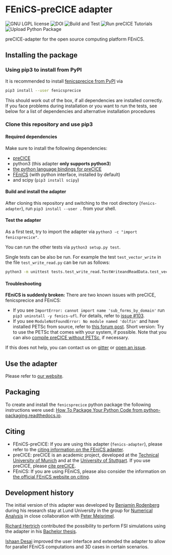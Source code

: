 # FEniCS-preCICE adapter

<a style="text-decoration: none" href="https://github.com/precice/fenics-adapter/blob/master/LICENSE" target="_blank">
    <img src="https://img.shields.io/github/license/precice/fenics-adapter.svg" alt="GNU LGPL license">
</a>

<a style="text-decoration: none" href="https://doi.org/10.1016/j.softx.2021.100807" target="_blank">
    <img src="https://zenodo.org/badge/DOI/10.1016/j.softx.2021.100807.svg" alt="DOI">
</a>

<a style="text-decoration: none" href="https://github.com/precice/fenics-adapter/actions/workflows/build-and-test.yml" target="_blank">
    <img src="https://github.com/precice/fenics-adapter/actions/workflows/build-and-test.yml/badge.svg" alt="Build and Test">
</a>
<a style="text-decoration: none" href="https://github.com/precice/fenics-adapter/actions/workflows/run-tutorials.yml" target="_blank">
    <img src="https://github.com/precice/fenics-adapter/actions/workflows/run-tutorials.yml/badge.svg" alt="Run preCICE Tutorials">
</a>
<a style="text-decoration: none" href="https://pypi.org/project/fenicsprecice/" target="_blank">
    <img src="https://github.com/precice/fenics-adapter/actions/workflows/pythonpublish.yml/badge.svg" alt="Upload Python Package">
</a>

preCICE-adapter for the open source computing platform FEniCS.

## Installing the package

### Using pip3 to install from PyPI

It is recommended to install [fenicsprecice from PyPI](https://pypi.org/project/fenicsprecice/) via

```bash
pip3 install --user fenicsprecice
```

This should work out of the box, if all dependencies are installed correctly. If you face problems during installation or you want to run the tests, see below for a list of dependencies and alternative installation procedures

### Clone this repository and use pip3

#### Required dependencies

Make sure to install the following dependencies:

* [preCICE](https://github.com/precice/precice/wiki)
* python3 (this adapter **only supports python3**)
* [the python language bindings for preCICE](https://github.com/precice/python-bindings)
* [FEniCS](https://fenicsproject.org/) (with python interface, installed by default)
* and scipy (`pip3 install scipy`)

#### Build and install the adapter

After cloning this repository and switching to the root directory (`fenics-adapter`), run ``pip3 install --user .`` from your shell.

#### Test the adapter

As a first test, try to import the adapter via `python3 -c "import fenicsprecice"`.

You can run the other tests via `python3 setup.py test`.

Single tests can be also be run. For example the test `test_vector_write` in the file `test_write_read.py` can be run as follows:

```bash
python3 -m unittest tests.test_write_read.TestWriteandReadData.test_vector_write
```

#### Troubleshooting

**FEniCS is suddenly broken:** There are two known issues with preCICE, fenicsprecice and FEniCS:

* If you see `ImportError: cannot import name 'sub_forms_by_domain'` run `pip3 uninstall -y fenics-ufl`. For details, refer to [issue #103](https://github.com/precice/fenics-adapter/issues/103).
* If you see `ModuleNotFoundError: No module named 'dolfin'` and have installed PETSc from source, refer to [this forum post](https://fenicsproject.discourse.group/t/modulenotfounderror-no-module-named-dolfin-if-petsc-dir-is-set/4407). Short version: Try to use the PETSc that comes with your system, if possible. Note that you can also [compile preCICE without PETSc](https://www.precice.org/installation-source-configuration.html), if necessary.

If this does not help, you can contact us on [gitter](https://gitter.im/precice/lobby) or [open an issue](https://github.com/precice/fenics-adapter/issues/new).

## Use the adapter

Please refer to [our website](https://www.precice.org/adapter-fenics.html#how-can-i-use-my-own-solver-with-the-adapter-).

## Packaging

To create and install the `fenicsprecice` python package the following instructions were used: [How To Package Your Python Code from python-packaging.readthedocs.io](https://python-packaging.readthedocs.io/en/latest/index.html).

## Citing

* FEniCS-preCICE: If you are using this adapter (`fenics-adapter`), please refer to the [citing information on the FEniCS adapter](https://www.precice.org/adapter-fenics.html#how-to-cite).
* preCICE: preCICE is an academic project, developed at the [Technical University of Munich](https://www5.in.tum.de/) and at the [University of Stuttgart](https://www.ipvs.uni-stuttgart.de/). If you use preCICE, please [cite preCICE](https://precice.org/publications.html#how-to-cite-precice).
* FEniCS: If you are using FEniCS, please also consider the information on [the official FEniCS website on citing](https://fenicsproject.org/citing/).

## Development history

The initial version of this adapter was developed by [Benjamin Rodenberg](https://www.cs.cit.tum.de/sccs/personen/benjamin-rodenberg/) during his research stay at Lund University in the group for [Numerical Analysis](http://www.maths.lu.se/english/research/research-divisions/numerical-analysis/) in close collaboration with [Peter Meisrimel](https://portal.research.lu.se/en/persons/peter-meisrimel).

[Richard Hertrich](https://github.com/richahert) contributed the possibility to perform FSI simulations using the adapter in his [Bachelor thesis](https://mediatum.ub.tum.de/node?id=1520579).

[Ishaan Desai](https://www.ipvs.uni-stuttgart.de/institute/team/Desai/) improved the user interface and extended the adapter to allow for parallel FEniCS computations and 3D cases in certain scenarios.
